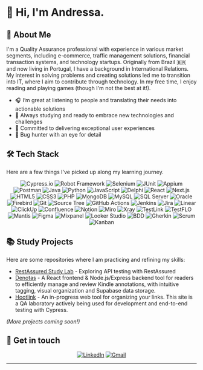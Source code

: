# 👋 Hi, I'm Andressa.

## 💫 About Me

I'm a Quality Assurance professional with experience in various market segments, including e-commerce, traffic management solutions, financial transaction systems, and technology startups. Originally from Brazil 🇧🇷 and now living in Portugal, I have a background in International Relations. My interest in solving problems and creating solutions led me to transition into IT, where I aim to contribute through technology. In my free time, I enjoy reading and playing games (though I'm not the best at it!).

- 🎧 I’m great at listening to people and translating their needs into actionable solutions
- 🌱 Always studying and ready to embrace new technologies and challenges
- 🚀 Committed to delivering exceptional user experiences
- 🐞 Bug hunter with an eye for detail

## 🛠️ Tech Stack
Here are a few things I've picked up along my learning journey.
<div align="center">
  <img src="https://img.shields.io/badge/-Cypress.io-17202C?style=for-the-badge&logo=cypress&logoColor=white" alt="Cypress.io">
  <img src="https://img.shields.io/badge/-Robot%20Framework-00B0D8?style=for-the-badge" alt="Robot Framework">
  <img src="https://img.shields.io/badge/-Selenium-43B02A?style=for-the-badge&logo=selenium&logoColor=white" alt="Selenium">
  <img src="https://img.shields.io/badge/-JUnit-25A162?style=for-the-badge&logo=junit5&logoColor=white" alt="JUnit">
  <img src="https://img.shields.io/badge/-Appium-662D91?style=for-the-badge" alt="Appium">
  <img src="https://img.shields.io/badge/-Postman-FF6C37?style=for-the-badge&logo=postman&logoColor=white" alt="Postman">
  <img src="https://img.shields.io/badge/-Java-007396?style=for-the-badge&logo=java&logoColor=white" alt="Java">
  <img src="https://img.shields.io/badge/-Python-3776AB?style=for-the-badge&logo=python&logoColor=white" alt="Python">
  <img src="https://img.shields.io/badge/-JavaScript-F7DF1E?style=for-the-badge&logo=javascript&logoColor=black" alt="JavaScript">
  <img src="https://img.shields.io/badge/-Delphi-EE1F35?style=for-the-badge&logo=delphi&logoColor=white" alt="Delphi">
  <img src="https://img.shields.io/badge/-React-61DAFB?style=for-the-badge&logo=react&logoColor=black" alt="React">
  <img src="https://img.shields.io/badge/-Next.js-000000?style=for-the-badge&logo=next.js&logoColor=white" alt="Next.js">
  <img src="https://img.shields.io/badge/-HTML5-E34F26?style=for-the-badge&logo=html5&logoColor=white" alt="HTML5">
  <img src="https://img.shields.io/badge/-CSS3-1572B6?style=for-the-badge&logo=css3&logoColor=white" alt="CSS3">
  <img src="https://img.shields.io/badge/-PHP-777BB4?style=for-the-badge&logo=php&logoColor=white" alt="PHP">
  <img src="https://img.shields.io/badge/-MongoDB-47A248?style=for-the-badge&logo=mongodb&logoColor=white" alt="MongoDB">
  <img src="https://img.shields.io/badge/-MySQL-4479A1?style=for-the-badge&logo=mysql&logoColor=white" alt="MySQL">
  <img src="https://img.shields.io/badge/-SQL%20Server-CC2927?style=for-the-badge&logo=microsoft-sql-server&logoColor=white" alt="SQL Server">
  <img src="https://img.shields.io/badge/-Oracle-F80000?style=for-the-badge&logo=oracle&logoColor=white" alt="Oracle">
  <img src="https://img.shields.io/badge/-Firebird-F05032?style=for-the-badge" alt="Firebird">
  <img src="https://img.shields.io/badge/-Git-F05032?style=for-the-badge&logo=git&logoColor=white" alt="Git">
  <img src="https://img.shields.io/badge/-Source%20Tree-0052CC?style=for-the-badge&logo=sourcetree&logoColor=white" alt="Source Tree">
  <img src="https://img.shields.io/badge/-GitHub%20Actions-2088FF?style=for-the-badge&logo=github-actions&logoColor=white" alt="GitHub Actions">
  <img src="https://img.shields.io/badge/-Jenkins-D24939?style=for-the-badge&logo=jenkins&logoColor=white" alt="Jenkins">
  <img src="https://img.shields.io/badge/-Jira-0052CC?style=for-the-badge&logo=jira&logoColor=white" alt="Jira">
  <img src="https://img.shields.io/badge/-Linear-5E6AD2?style=for-the-badge" alt="Linear">
  <img src="https://img.shields.io/badge/-ClickUp-7B68EE?style=for-the-badge&logo=clickup&logoColor=white" alt="ClickUp">
  <img src="https://img.shields.io/badge/-Confluence-172B4D?style=for-the-badge&logo=confluence&logoColor=white" alt="Confluence">
  <img src="https://img.shields.io/badge/-Notion-000000?style=for-the-badge&logo=notion&logoColor=white" alt="Notion">
  <img src="https://img.shields.io/badge/-Miro-FFD02F?style=for-the-badge&logo=miro&logoColor=black" alt="Miro">
  <img src="https://img.shields.io/badge/-Xray-0052CC?style=for-the-badge" alt="Xray">
  <img src="https://img.shields.io/badge/-TestLink-228B22?style=for-the-badge" alt="TestLink">
  <img src="https://img.shields.io/badge/-TestFLO-0052CC?style=for-the-badge" alt="TestFLO">
  <img src="https://img.shields.io/badge/-Mantis-83B81A?style=for-the-badge" alt="Mantis">
  <img src="https://img.shields.io/badge/-Figma-F24E1E?style=for-the-badge&logo=figma&logoColor=white" alt="Figma">
  <img src="https://img.shields.io/badge/-Mixpanel-9262FB?style=for-the-badge&logo=mixpanel&logoColor=white" alt="Mixpanel">
  <img src="https://img.shields.io/badge/-Looker%20Studio-4285F4?style=for-the-badge&logo=google&logoColor=white" alt="Looker Studio">
  <img src="https://img.shields.io/badge/-BDD-4479A1?style=for-the-badge" alt="BDD">
  <img src="https://img.shields.io/badge/-Gherkin-5B9BD5?style=for-the-badge" alt="Gherkin">
  <img src="https://img.shields.io/badge/-Scrum-6DB33F?style=for-the-badge" alt="Scrum">
  <img src="https://img.shields.io/badge/-Kanban-0079BF?style=for-the-badge" alt="Kanban">
</div>

## 📚 Study Projects
Here are some repositories where I am practicing and refining my skills:

- [RestAssured Study Lab](https://github.com/andressaroberts/restassured_study_lab) - Exploring API testing with RestAssured
- [Denotas](https://denotas.vercel.app/) - A React frontend & Node.js/Express backend tool for readers to efficiently manage and review Kindle annotations, with intuitive tagging, visual organization and Supabase data storage.
- [Hootlink](https://hootlink.vercel.app/) - An in-progress web tool for organizing your links. This site is a QA laboratory actively being used for development and end-to-end testing with Cypress.

_(More projects coming soon!)_



## 🔗 Get in touch

<div align="center">
  <a href="https://www.linkedin.com/in/andressaroberts/" target="_blank"><img src="https://img.icons8.com/bubbles/50/000000/linkedin.png" alt="LinkedIn"/></a>
  <a href="mailto:andressaroberts@gmail.com" target="_blank"><img src="https://img.icons8.com/bubbles/50/000000/gmail.png" alt="Gmail"/></a>
</div>

---

